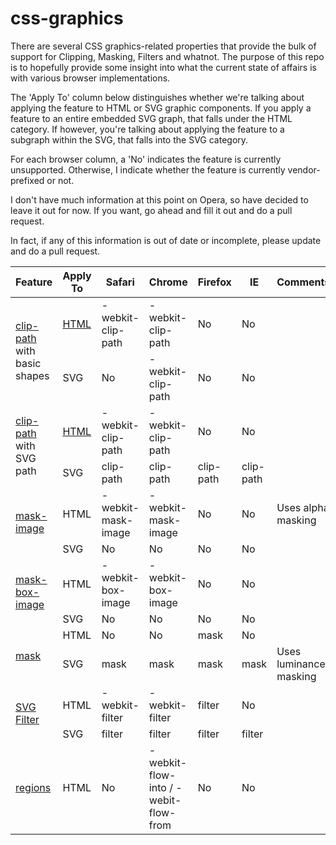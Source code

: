 css-graphics
============

There are several CSS graphics-related properties that provide the bulk of support for Clipping, Masking, Filters and whatnot.  The purpose of this repo is to hopefully provide some insight into what the current state of affairs is with various browser implementations.

The 'Apply To' column below distinguishes whether we're talking about applying the feature to HTML or SVG graphic components.  If you apply a feature to an entire embedded SVG graph, that falls under the HTML category.  If however, you're talking about applying the feature to a subgraph within the SVG, that falls into the SVG category.

For each browser column, a 'No' indicates the feature is currently unsupported.  Otherwise, I indicate whether the feature is currently vendor-prefixed or not.

I don't have much information at this point on Opera, so have decided to leave it out for now.  If you want, go ahead and fill it out and do a pull request.

In fact, if any of this information is out of date or incomplete, please update and do a pull request.

<table>
<thead>
<tr><th>Feature</th><th>Apply To</th><th>Safari</th><th>Chrome</th><th>Firefox</th><th>IE</th><th>Comments</th></tr>
</thead>
<tbody>

<tr><td rowspan="2"><a href="http://docs.webplatform.org/wiki/css/properties/clip-path">clip-path</a> with basic shapes</td><td><a href="">HTML</a></td><td>-webkit-clip-path</td><td>-webkit-clip-path</td><td>No</td><td>No</td><td></td></tr>
<tr><td>SVG</td><td>No</td><td>-webkit-clip-path</td><td>No</td><td>No</td><td></td></tr>

<tr><td rowspan="2"><a href="http://docs.webplatform.org/wiki/css/properties/clip-path">clip-path</a> with SVG path</td><td><a href="http://codepen.io/awgreenblatt/pen/GyvLJ">HTML</a></td><td>-webkit-clip-path</td><td>-webkit-clip-path</td><td>No</td><td>No</td><td></td></tr>
<tr><td>SVG</td><td>clip-path</td><td>clip-path</td><td>clip-path</td><td>clip-path</td><td></td></tr>

<tr><td rowspan="2"><a href="http://docs.webplatform.org/wiki/css/properties/mask-image">mask-image</a></td><td>HTML</td><td>-webkit-mask-image</td><td>-webkit-mask-image</td><td>No</td><td>No</td><td>Uses alpha masking</td></tr>
<tr><td>SVG</td><td>No</td><td>No</td><td>No</td><td>No</td><td></td></tr>

<tr><td rowspan="2"><a href="http://docs.webplatform.org/wiki/css/properties/mask-box-image">mask-box-image</a></td><td>HTML</td><td>-webkit-box-image</td><td>-webkit-box-image</td><td>No</td><td>No</td><td></td></tr>
<tr><td>SVG</td><td>No</td><td>No</td><td>No</td><td>No</td><td></td></tr>

<tr><td rowspan="2"><a href="http://docs.webplatform.org/wiki/css/properties/mask">mask</a></td><td>HTML</td><td>No</td><td>No</td><td>mask</td><td>No</td><td></td></tr>
<tr><td>SVG</td><td>mask</td><td>mask</td><td>mask</td><td>mask</td><td>Uses luminance masking</td></tr>

<tr><td rowspan="2"><a href="http://docs.webplatform.org/wiki/css/properties/filter">SVG Filter</a></td><td>HTML</td><td>-webkit-filter</td><td>-webkit-filter</td><td>filter</td><td>No</td><td></td></tr>
<tr><td>SVG</td><td>filter</td><td>filter</td><td>filter</td><td>filter</td><td></td></tr>

<tr>
<td><a href="http://html.adobe.com/webplatform/layout/regions/">regions</a></td>
<td>HTML</td>
<td>No</td>
<td>-webkit-flow-into / -webit-flow-from</td>
<td>No</td>
<td>No</td>
<td></td>
</tr>

</tbody>
</table>
